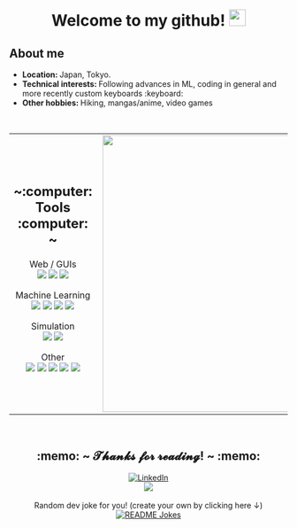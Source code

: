 <h1 align="center"> Welcome to my github!  <img src="https://user-images.githubusercontent.com/34478245/133010447-6db0ffae-5e61-49f3-a158-1ad768929078.gif" width="30px"> </h1>

<h2>About me</h2>
<ul>
  <li><b>Location: </b> Japan, Tokyo.</li>
  <li><b>Technical interests: </b> Following advances in ML, coding in general and more recently custom keyboards :keyboard:</li>
  <li><b>Other hobbies: </b> Hiking, mangas/anime, video games</li>
</ul>


<br>


<table border="0px">
  <tr>
    <td>
<div>
  <h2 align="center"> ~:computer: Tools :computer: ~ </h2>
  <p align="center">
    Web / GUIs</br>
    <img src="https://img.shields.io/badge/Electron-191970?style=for-the-badge&logo=Electron&logoColor=white"/>
    <img src="https://img.shields.io/badge/javascript%20-%23323330.svg?&style=for-the-badge&logo=javascript&logoColor=%23F7DF1E"/>
    <img src="https://img.shields.io/badge/angular-%23DD0031.svg?style=for-the-badge&logo=angular&logoColor=white"/>
  </p>

  <p align="center">
    Machine Learning</br>
    <img src="https://img.shields.io/badge/Python-3670A0?style=for-the-badge&logo=python&logoColor=ffdd54"/>
    <img src="https://img.shields.io/badge/TensorFlow-%23FF6F00.svg?style=for-the-badge&logo=TensorFlow&logoColor=white"/>
    <img src="https://img.shields.io/badge/PyTorch-%23EE4C2C.svg?style=for-the-badge&logo=PyTorch&logoColor=white"/>
    <img src="https://img.shields.io/badge/opencv-%23white.svg?style=for-the-badge&logo=opencv&logoColor=white"/>
  </p>

  <p align="center">
    Simulation</br>
    <img src="https://img.shields.io/badge/GODOT-%23FFFFFF.svg?style=for-the-badge&logo=godot-engine"/>
    <img src="https://img.shields.io/badge/unity-%23000000.svg?style=for-the-badge&logo=unity&logoColor=white"/>
  </p>

  <p align="center">
    Other</br>
    <img src="https://img.shields.io/badge/c++-%2300599C.svg?style=for-the-badge&logo=c%2B%2B&logoColor=white"/>
    <img src="https://img.shields.io/badge/Arch%20Linux-1793D1?logo=arch-linux&logoColor=fff&style=for-the-badge"/>
    <img src="https://img.shields.io/badge/git%20-%23F05033.svg?&style=for-the-badge&logo=git&logoColor=white"/>
    <img src="https://img.shields.io/badge/docker-%230db7ed.svg?style=for-the-badge&logo=docker&logoColor=white"/>
    <img src="https://img.shields.io/badge/Emacs-%237F5AB6.svg?&style=for-the-badge&logo=gnu-emacs&logoColor=white"/>
  </p>
</div>
    </td>
    <td>
      <img src="https://user-images.githubusercontent.com/34478245/133010080-e8ffeadf-58a3-4b43-8eef-44a3d961fbd1.gif" align="right" width="500px" height="auto">
    </td>
  </tr>
</table>


<br>


<h2 align="center"> :memo: ~ 𝓣𝓱𝓪𝓷𝓴𝓼 𝓯𝓸𝓻 𝓻𝓮𝓪𝓭𝓲𝓷𝓰! ~ :memo: </h2>
<div align="center">
  <a href="linkedin.com/in/hoël-bagard-b4156a109/" target="_blank">
    <img src="https://img.shields.io/badge/LinkedIn-%230077B5.svg?&style=flat-square&logo=linkedin&logoColor=white" alt="LinkedIn">
  </a>
  <div>
    <img src="https://user-images.githubusercontent.com/34478245/133010664-9648f00a-cfbf-46f7-baeb-f409043b153a.gif">
  </div>
</div>

</br>

<div align="center"
  <i>Random dev joke for you! (create your own by clicking here ↓)</i><br>
  <a href="https://readme-jokes.vercel.app">
    <img align="center" src="https://readme-jokes.vercel.app/api?bgColor=%23073b4c&textColor=%2306d6a0&aColor=%2306d6a0&borderColor=%2306d6a0" alt="README Jokes">
  </a>
</div>
